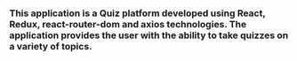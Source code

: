 ### This application is a Quiz platform developed using React, Redux, react-router-dom and axios technologies. The application provides the user with the ability to take quizzes on a variety of topics.
